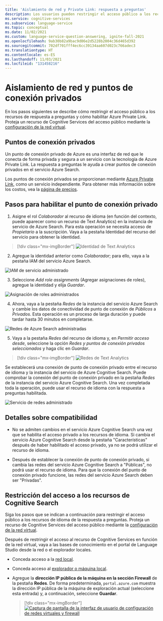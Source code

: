 ```yaml
---
title: 'Aislamiento de red y Private Link: respuesta a preguntas'
description: Los usuarios pueden restringir el acceso público a los recursos de respuesta a preguntas.
ms.service: cognitive-services
ms.subservice: language-service
ms.topic: conceptual
ms.date: 11/02/2021
ms.custom: language-service-question-answering, ignite-fall-2021
ms.openlocfilehash: 9ab30b82a9bac9d06e2d5228b2004c36d465d392
ms.sourcegitcommit: 702df701fff4ec6cc39134aa607d023c766adec3
ms.translationtype: HT
ms.contentlocale: es-ES
ms.lasthandoff: 11/03/2021
ms.locfileid: "131458216"
---
```

#  <a name="network-isolation-and-private-endpoints"></a>Aislamiento de red y puntos de conexión privados

En los pasos siguientes se describe cómo restringir el acceso público a los recursos de respuesta a preguntas y cómo habilitar Azure Private Link. Proteja un recurso de Cognitive Services del acceso público mediante la [configuración de la red virtual](../../../cognitive-services-virtual-networks.md?tabs=portal).

## <a name="private-endpoints"></a>Puntos de conexión privados

Un punto de conexión privado de Azure es una interfaz de red que le conecta de forma privada y segura a un servicio con la tecnología de Azure Private Link.  La respuesta a preguntas le ayuda a crear puntos de conexión privados en el servicio Azure Search.

Los puntos de conexión privados se proporcionan mediante [Azure Private Link](../../../../private-link/private-link-overview.md), como un servicio independiente. Para obtener más información sobre los costos, vea la [página de precios](https://azure.microsoft.com/pricing/details/private-link/).

## <a name="steps-to-enable-private-endpoint"></a>Pasos para habilitar el punto de conexión privado

1. Asigne el rol *Colaborador* al recurso de idioma (en función del contexto, puede aparecer como un recurso de Text Analytics) en la instancia de servicio de Azure Search. Para esta operación se necesita acceso de *Propietario* a la suscripción. Vaya a la pestaña Identidad del recurso del servicio para obtener la identidad.

> [!div class="mx-imgBorder"]
> ![Identidad de Text Analytics](../../../QnAMaker/media/qnamaker-reference-private-endpoints/private-endpoints-identity.png)

2. Agregue la identidad anterior como *Colaborador*; para ello, vaya a la pestaña IAM del servicio Azure Search.

![IAM de servicio administrado](../../../QnAMaker/media/qnamaker-reference-private-endpoints/private-endpoint-access-control.png)

3. Seleccione *Add role assignments* (Agregar asignaciones de roles), agregue la identidad y elija *Guardar*.

![Asignación de roles administrados](../../../QnAMaker/media/qnamaker-reference-private-endpoints/private-endpoint-role-assignment.png)

4. Ahora, vaya a la pestaña *Redes* de la instancia del servicio Azure Search y cambie los datos de conectividad de punto de conexión de *Públicos* a *Privados*. Esta operación es un proceso de larga duración y puede tardar hasta 30 minutos en completarse. 

![Redes de Azure Search administradas](../../../QnAMaker/media/qnamaker-reference-private-endpoints/private-endpoint-networking.png)

5. Vaya a la pestaña *Redes* del recurso de idioma y, en *Permitir acceso desde*, seleccione la opción *Redes y puntos de conexión privados seleccionados* y haga clic en *Guardar*.
 
> [!div class="mx-imgBorder"]
> ![Redes de Text Analytics](../../../QnAMaker/media/qnamaker-reference-private-endpoints/private-endpoint-networking-custom-qna.png)

Se establecerá una conexión de punto de conexión privado entre el recurso de idioma y la instancia del servicio de Azure Cognitive Search. Puede comprobar la conexión del punto de conexión privado en la pestaña *Redes* de la instancia del servicio Azure Cognitive Search. Una vez completada toda la operación, puede usar el recurso de idioma con la respuesta a preguntas habilitada.

![Servicio de redes administrado](../../../QnAMaker/media/qnamaker-reference-private-endpoints/private-endpoint-networking-3.png)

## <a name="support-details"></a>Detalles sobre compatibilidad
 * No se admiten cambios en el servicio Azure Cognitive Search una vez que se habilita el acceso privado a los recursos de idioma. Si cambia el servicio Azure Cognitive Search desde la pestaña "Características" después de haber habilitado el acceso privado, ya no se podrá utilizar el recurso de idioma.

 * Después de establecer la conexión de punto de conexión privado, si cambia las redes del servicio Azure Cognitive Search a "Públicas", no podrá usar el recurso de idioma. Para que la conexión del punto de conexión privado funcione, las redes del servicio Azure Search deben ser "Privadas".

## <a name="restrict-access-to-cognitive-search-resource"></a>Restricción del acceso a los recursos de Cognitive Search

Siga los pasos que se indican a continuación para restringir el acceso público a los recursos de idioma de la respuesta a preguntas. Proteja un recurso de Cognitive Services del acceso público mediante la [configuración de la red virtual](../../../cognitive-services-virtual-networks.md?tabs=portal).

Después de restringir el acceso al recurso de Cognitive Services en función de la red virtual, vaya a las bases de conocimiento en el portal de Language Studio desde la red o el explorador locales.
- Conceda acceso a la [red local](../../../cognitive-services-virtual-networks.md?tabs=portal#configuring-access-from-on-premises-networks).
- Conceda acceso al [explorador o máquina local](../../../cognitive-services-virtual-networks.md?tabs=portal#managing-ip-network-rules).
- Agregue la **dirección IP pública de la máquina en la sección Firewall** de la pestaña **Redes**. De forma predeterminada, `portal.azure.com` muestra la dirección IP pública de la máquina de exploración actual (seleccione esta entrada) y, a continuación, seleccione **Guardar**.

     > [!div class="mx-imgBorder"]
     > [ ![Captura de pantalla de la interfaz de usuario de configuración de redes virtuales y firewall]( ../../../qnamaker/media/network-isolation/firewall.png) ](  ../../../qnamaker/media/network-isolation/firewall.png#lightbox)
